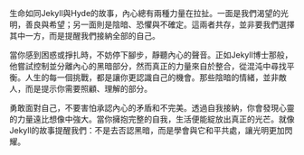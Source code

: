 生命如同Jekyll與Hyde的故事，內心總有兩種力量在拉扯。一面是我們渴望的光明，善良與希望；另一面則是陰暗、恐懼與不確定。這兩者共存，並非要我們選擇其中一方，而是提醒我們接納全部的自己。

當你感到困惑或掙扎時，不妨停下腳步，靜聽內心的聲音。正如Jekyll博士那般，他嘗試控制並分離內心的黑暗部分，然而真正的力量來自於整合，從混沌中尋找平衡。人生的每一個挑戰，都是讓你更認識自己的機會。那些陰暗的情緒，並非敵人，而是提示你需要照顧、理解的部分。

勇敢面對自己，不要害怕承認內心的矛盾和不完美。透過自我接納，你會發現心靈的力量遠比想像中強大。當你擁抱完整的自我，生活便能綻放出真正的光芒。就像Jekyll的故事提醒我們：不是去否認黑暗，而是學會與它和平共處，讓光明更加閃耀。